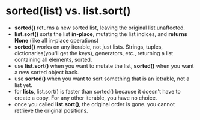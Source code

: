 # sorted(list) vs. list.sort()

- **sorted()** returns a new sorted list, leaving the original list unaffected. 
- **list.sort()** sorts the list **in-place**, mutating the list indices, and **returns None** (like all in-place operations)
- **sorted()** works on any iterable, not just lists. Strings, tuples, dictionaries(you'll get the keys), generators, etc., returning a list containing all elements, sorted.
- use **list.sort()** when you want to mutate the list, **sorted()** when you want a new sorted object back.  
- use **sorted()** when you want to sort something that is an ietrable, not a list yet.
- for **lists**, list.sort() is faster than sorted() because it doesn't have to create a copy. For any other iterable, you have no choice.
- once you called **list.sort()**, the original order is gone. you cannot retrieve the original positions. 